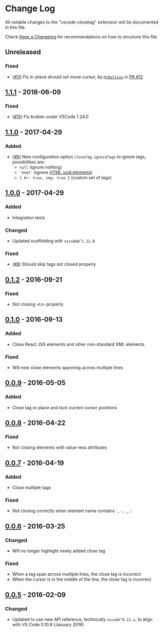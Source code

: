 # Change Log
All notable changes to the "vscode-closetag" extension will be documented in this file.

Check [Keep a Changelog](http://keepachangelog.com/) for recommendations on how to structure this file.

## Unreleased
### Fixed
- ([#11](https://github.com/compulim/vscode-closetag/issues/11)) Fix in-place should not move cursor, by [`@rbolsius`](https://github.com/rbolsius) in [PR #12](https://github.com/compulim/vscode-closetag/pull/12)

## [1.1.1](https://github.com/compulim/vscode-closetag/releases/tag/v1.1.1) - 2018-06-09
### Fixed
- ([#15](https://github.com/compulim/vscode-closetag/issues/15)) Fix broken under VSCode 1.24.0

## [1.1.0](https://github.com/compulim/vscode-closetag/releases/tag/v1.1.0) - 2017-04-29
### Added
- ([#9](https://github.com/compulim/vscode-closetag/issues/9)) New configuration option `closeTag.ignoreTags` to ignore tags, possibilities are:
  - `null` (ignore nothing)
  - `'html'` (ignore [HTML void elements](https://www.w3.org/TR/html/syntax.html#void-elements))
  - `{ br: true, img: true }` (custom set of tags)

## [1.0.0](https://github.com/compulim/vscode-closetag/releases/tag/v1.0.0) - 2017-04-29
### Added
- Integration tests

### Changed
- Updated scaffolding with `vscode@^1.11.0`

### Fixed
- ([#8](https://github.com/compulim/vscode-closetag/issues/8)) Should skip tags not closed properly

## [0.1.2](https://github.com/compulim/vscode-closetag/releases/tag/0.1.2) - 2016-09-21
### Fixed
- Not closing `<h1>` properly

## [0.1.0](https://github.com/compulim/vscode-closetag/releases/tag/0.1.0) - 2016-09-13
### Added
- Close React JSX elements and other non-standard XML elements

### Fixed
- Will now close elements spanning across multiple lines

## [0.0.9](https://github.com/compulim/vscode-closetag/releases/tag/0.0.9) - 2016-05-05
### Added
- Close tag in-place and lock current cursor positions

## [0.0.8](https://github.com/compulim/vscode-closetag/releases/tag/0.0.8) - 2016-04-22
### Fixed
- Not closing elements with value-less attributes

## [0.0.7](https://github.com/compulim/vscode-closetag/releases/tag/0.0.7) - 2016-04-19
### Added
- Close multiple tags

### Fixed
- Not closing correctly when element name contains `.`, `-`, `_`, `:`

## [0.0.6](https://github.com/compulim/vscode-closetag/releases/tag/0.0.6) - 2016-03-25
### Changed
- Will no longer highlight newly added close tag

### Fixed
- When a tag span across multiple lines, the close tag is incorrect
- When the cursor is in the middle of the line, the close tag is incorrect

## [0.0.5](https://github.com/compulim/vscode-closetag/releases/tag/0.0.5) - 2016-02-09
### Changed
- Updated to use new API reference, technically `vscode^0.11.x`, to align with VS Code 0.10.8 (January 2016)
